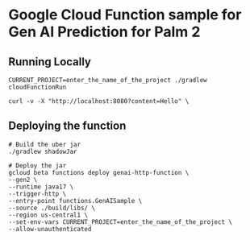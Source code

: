 # Google Cloud Function sample for Gen AI Prediction for Palm 2

## Running Locally
```shell
CURRENT_PROJECT=enter_the_name_of_the_project ./gradlew cloudFunctionRun
```

```shell
curl -v -X "http://localhost:8080?content=Hello" \
```


## Deploying the function
```shell
# Build the uber jar
./gradlew shadowJar

# Deploy the jar
gcloud beta functions deploy genai-http-function \
--gen2 \
--runtime java17 \
--trigger-http \
--entry-point functions.GenAISample \
--source ./build/libs/ \
--region us-central1 \
--set-env-vars CURRENT_PROJECT=enter_the_name_of_the_project \
--allow-unauthenticated
```

